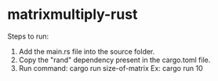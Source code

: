 # matrixmultiply-rust
Steps to run:
1. Add the main.rs file into the source folder.
2. Copy the "rand" dependency present in the cargo.toml file.
3. Run command: cargo run size-of-matrix
   Ex: cargo run 10
